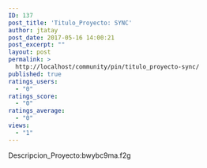 ```yaml
---
ID: 137
post_title: 'Titulo_Proyecto: SYNC'
author: jtatay
post_date: 2017-05-16 14:00:21
post_excerpt: ""
layout: post
permalink: >
  http://localhost/community/pin/titulo_proyecto-sync/
published: true
ratings_users:
  - "0"
ratings_score:
  - "0"
ratings_average:
  - "0"
views:
  - "1"
---
```

Descripcion_Proyecto:bwybc9ma.f2g
